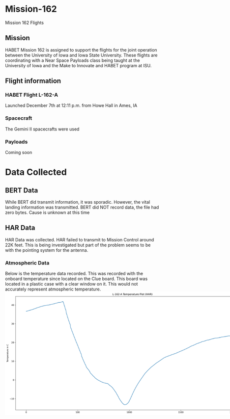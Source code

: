 # Mission-162
Mission 162 Flights

## Mission
HABET Mission 162 is assigned to support the flights for the joint operation between the University of Iowa and Iowa State University. These flights are coordinating with a Near Space Payloads class being taught at the University of Iowa and the Make to Innovate and HABET program at ISU.

## Flight information
### HABET Flight L-162-A
Launched December 7th at 12:11 p.m. from Howe Hall in Ames, IA

### Spacecraft
The Gemini II spacecrafts were used

### Payloads
Coming soon

# Data Collected

## BERT Data
While BERT did transmit information, it was sporadic. However, the vital landing information was transmitted. BERT did NOT record data, the file had zero bytes. Cause is unknown at this time

## HAR Data
HAR Data was collected. HAR failed to transmit to Mission Control around 22K feet. This is being investigated but part of the problem seems to be with the pointing system for the antenna.

### Atmospheric Data
Below is the temperature data recorded. This was recorded with the onboard temperature since located on the Clue board. This board was located in a plastic case with a clear window on it. This would not accurately represent atmospheric temperature.
<img
  src="Plots/har_temp_plot.png"
  alt="HAR Temperature"
  title="HAR Temperature Plot"
  style="display: inline-block; margin: 0 auto; max-width: 800px">

  